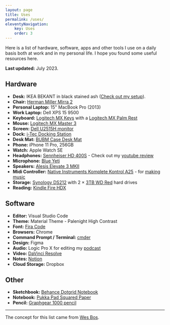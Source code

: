 ```yaml
---
layout: page
title: Uses
permalink: /uses/
eleventyNavigation:
    key: Uses
    order: 3
---
```


Here is a list of hardware, software, apps and other tools I use on a daily basis both at work and in my personal life. I hope you found some useful resources here.

**Last updated:** July 2023.

## Hardware
-   **Desk:** IKEA BEKANT in black stained ash ([Check out my setup](https://ajaykarwal.substack.com/p/so-about-my-desk)).
-   **Chair:** [Herman Miller Mirra 2](https://www.hermanmiller.com/en_gb/products/seating/office-chairs/mirra-2-chairs/)
-   **Personal Laptop:** 15" MacBook Pro (2013)
-   **Work Laptop:** Dell XPS 15 9500
-   **Keyboard:** [Logitech MX Keys](https://amzn.to/3mriE3O) with a [Logitech MX Palm Rest](https://amzn.to/3wrIEAv)
-   **Mouse:** [Logitech MX Master 3](https://amzn.to/3fGSTeg)
-   **Screen:** [Dell U2515H monitor](https://amzn.to/2Yfp118)
-   **Dock:** [i-Tec Docking Station](https://amzn.to/2SXtGyL)
-   **Desk Mat:** [BUBM Case Desk Mat](https://amzn.to/2YBFYOs)
-   **Phone:** iPhone 11 Pro, 256GB
-   **Watch:** Apple Watch SE
-   **Headphones:** [Sennheiser HD 400S](https://amzn.to/2XTfasU) - Check out my [youtube review](https://youtu.be/k_CPpoAyMcg)
-   **Microphone:** [Blue Yeti](https://www.bluemic.com/en-us/products/yeti/)
-   **Speakers:** [Alesis Elevate 3 MKII](https://www.alesis.com/products/view/elevate-3-mkii)
-   **Midi Controller:** [Native Instruments Komplete Kontrol A25](https://amzn.to/3Lm5SBR) - for [making music](https://soulconcept.uk/)
-   **Storage:** [Synology DS212](http://amzn.to/2cYdXyb) with 2 &times; [3TB WD Red](http://amzn.to/2cKr2aX) hard drives
-   **Reading:** [Kindle Fire HDX](http://amzn.to/2chJzcz)

## Software
-   **Editor:** Visual Studio Code
-   **Theme:** Material Theme - Palenight High Contrast
-   **Font:** [Fira Code](https://github.com/tonsky/FiraCode)
-   **Browsers:** Chrome
-   **Command Prompt / Terminal:** [cmder](https://cmder.net/)
-   **Design:** Figma
-   **Audio:** Logic Pro X for editing my [podcast](https://inspectpodcast.com)
-   **Video:** [DaVinci Resolve](https://www.blackmagicdesign.com/uk/products/davinciresolve/)
-   **Notes:** [Notion](http://www.notion.so/)
-   **Cloud Storage:** Dropbox

## Other
-   **Sketchbook:** [Behance Dotgrid Notebook](https://amzn.to/2T0BqjJ)
-   **Notebook:** [Pukka Pad Squared Paper](https://amzn.to/2Yh4DwF)
-   **Pencil:** [Graphgear 1000 pencil](https://www.pentel.co.uk/products.asp?group=3&type=13&pid=124)

---

The concept for this list came from [Wes Bos](http://wesbos.com/uses/).
